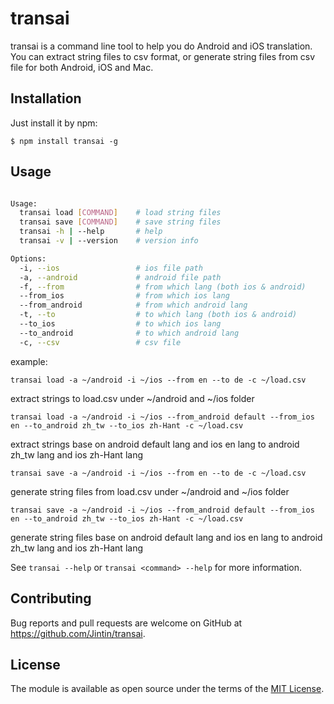# transai

transai is a command line tool to help you do Android and iOS translation.
You can extract string files to csv format, or generate string files from csv file for both Android, iOS and Mac.

## Installation

Just install it by npm:

    $ npm install transai -g

## Usage

```bash

Usage:
  transai load [COMMAND]    # load string files
  transai save [COMMAND]    # save string files
  transai -h | --help       # help
  transai -v | --version    # version info

Options:
  -i, --ios                 # ios file path
  -a, --android             # android file path
  -f, --from                # from which lang (both ios & android)
  --from_ios                # from which ios lang
  --from_android            # from which android lang
  -t, --to                  # to which lang (both ios & android)
  --to_ios                  # to which ios lang
  --to_android              # to which android lang
  -c, --csv                 # csv file

```
example:

`transai load -a ~/android -i ~/ios --from en --to de -c ~/load.csv`

extract strings to load.csv under ~/android and ~/ios folder

`transai load -a ~/android -i ~/ios --from_android default --from_ios en --to_android zh_tw --to_ios zh-Hant -c ~/load.csv`

extract strings base on android default lang and ios en lang to android zh_tw lang and ios zh-Hant lang

`transai save -a ~/android -i ~/ios --from en --to de -c ~/load.csv`

generate string files from load.csv under ~/android and ~/ios folder

`transai save -a ~/android -i ~/ios --from_android default --from_ios en --to_android zh_tw --to_ios zh-Hant -c ~/load.csv`

generate string files base on android default lang and ios en lang to android zh_tw lang and ios zh-Hant lang

See `transai --help` or `transai <command> --help` for more information.

## Contributing

Bug reports and pull requests are welcome on GitHub at https://github.com/Jintin/transai.

## License

The module is available as open source under the terms of the [MIT License](http://opensource.org/licenses/MIT).
